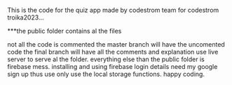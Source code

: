 This is the code for the quiz app made by codestrom team for codestrom troika2023...

***the public folder contains al the files

not all the code is commented
the master branch will have the uncomented code 
the final branch will have all the comments and explanation
use live server to serve al the folder.
everything else than the public folder is firebase mess.
installing and using firebase login details need my google sign up
thus use only use the local storage functions.
happy coding.
